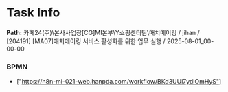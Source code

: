 # Task Info

**Path:** 카페24(주)\본사사업장\[CG]MI본부\Y쇼핑센터팀\매치메이킹 / jihan / [204191] [MA07]매치메이킹 서비스 활성화를 위한 업무 실행 / 2025-08-01_00-00-00

### BPMN
- ["https://n8n-mi-021-web.hanpda.com/workflow/BKd3UUl7ydlOmHyS"]

